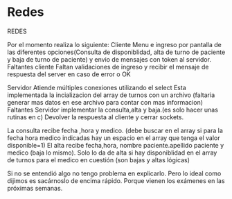 Redes
=====

REDES

Por el momento realiza lo siguiente:
Cliente
Menu e ingreso por pantalla de las diferentes opciones(Consulta de disponiblidad, alta de turno de paciente y baja de turno de paciente) y envio de mensajes con token al servidor.
Faltantes cliente
Faltan validaciones de ingreso y recibir el mensaje de respuesta del server en caso de error o OK

Servidor
Atiende múltiples conexiones utilizando el select
Esta implementada la incializacion del array de turnos con un archivo (faltaria generar mas datos en ese archivo para contar con mas informacion)
Faltantes Servidor 
implementar la consulta,alta y baja.(es solo hacer unas rutinas en c)
Devolver la respuesta al cliente y cerrar sockets.

La consulta recibe fecha ,hora y medico. (debe buscar en el array si para la fecha hora medico indicadas hay un espacio en el array que tenga el valor disponible=1)
El alta recibe fecha,hora, nombre paciente.apellido paciente y medico (baja lo mismo). Solo lo da de alta si hay disponiblidad en el array de turnos para el medico en cuestión (son bajas y altas lógicas)

Si no se entendió algo no tengo problema en explicarlo. Pero lo ideal como dijimos es sacárnoslo de encima rápido. Porque vienen los exámenes en las próximas semanas.
